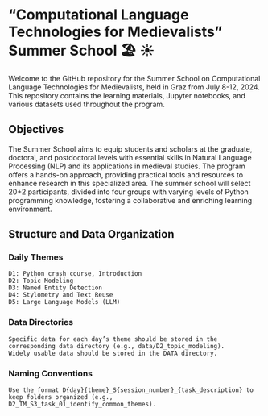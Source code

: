 # “Computational Language Technologies for Medievalists” Summer School 🏖️ ☀️

Welcome to the GitHub repository for the Summer School on Computational Language Technologies for Medievalists, held in Graz from July 8-12, 2024. This repository contains the learning materials, Jupyter notebooks, and various datasets used throughout the program.

## Objectives

The Summer School aims to equip students and scholars at the graduate, doctoral, and postdoctoral levels with essential skills in Natural Language Processing (NLP) and its applications in medieval studies. The program offers a hands-on approach, providing practical tools and resources to enhance research in this specialized area. The summer school will select 20+2 participants, divided into four groups with varying levels of Python programming knowledge, fostering a collaborative and enriching learning environment.

## Structure and Data Organization
### Daily Themes

    D1: Python crash course, Introduction
    D2: Topic Modeling
    D3: Named Entity Detection
    D4: Stylometry and Text Reuse
    D5: Large Language Models (LLM)

### Data Directories

    Specific data for each day’s theme should be stored in the corresponding data directory (e.g., data/D2_topic_modeling).
    Widely usable data should be stored in the DATA directory.

### Naming Conventions

    Use the format D{day}{theme}_S{session_number}_{task_description} to keep folders organized (e.g., D2_TM_S3_task_01_identify_common_themes).
